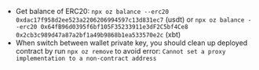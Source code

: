 - Get balance of ERC20: `npx oz balance --erc20 0xdac17f958d2ee523a2206206994597c13d831ec7` (usdt) 
or `npx oz balance --erc20 0x64fB96d0395f6bf105F35233911e3dF2C5bf4Ce8 0x2cb3c989d47a87a2bf1a49b9868b1ea533570e2c` (xbt)
- When switch between wallet private key, you should clean up deployed contract by run `npx oz remove` to avoid error: `Cannot set a proxy implementation to a non-contract address`
